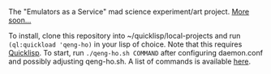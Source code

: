 The "Emulators as a Service" mad science experiment/art project.
[More soon...](http://redlinernotes.com/blog/?p=1428)

To install, clone this repository into ~/quicklisp/local-projects and run ```(ql:quickload 'qeng-ho)``` in your lisp of choice. Note that this requires [Quicklisp](http://quicklisp.org/).
To start, run ```./qeng-ho.sh COMMAND``` after configuring daemon.conf and possibly adjusting qeng-ho.sh. A list of commands is available [here](http://restas.lisper.ru/en/manual/daemon.html).
